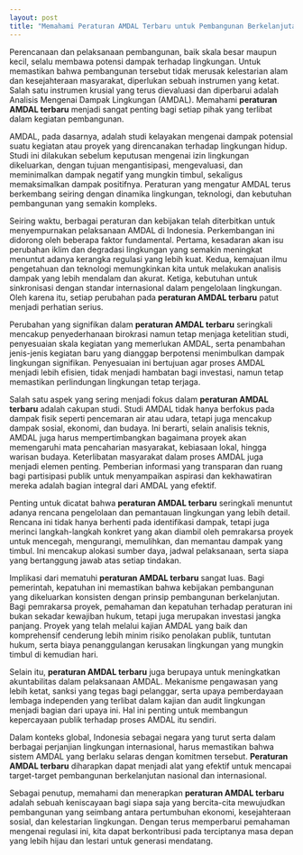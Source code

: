 ```yaml
---
layout: post
title: "Memahami Peraturan AMDAL Terbaru untuk Pembangunan Berkelanjutan"
---
```


Perencanaan dan pelaksanaan pembangunan, baik skala besar maupun kecil, selalu membawa potensi dampak terhadap lingkungan. Untuk memastikan bahwa pembangunan tersebut tidak merusak kelestarian alam dan kesejahteraan masyarakat, diperlukan sebuah instrumen yang ketat. Salah satu instrumen krusial yang terus dievaluasi dan diperbarui adalah Analisis Mengenai Dampak Lingkungan (AMDAL). Memahami **peraturan AMDAL terbaru** menjadi sangat penting bagi setiap pihak yang terlibat dalam kegiatan pembangunan.

AMDAL, pada dasarnya, adalah studi kelayakan mengenai dampak potensial suatu kegiatan atau proyek yang direncanakan terhadap lingkungan hidup. Studi ini dilakukan sebelum keputusan mengenai izin lingkungan dikeluarkan, dengan tujuan mengantisipasi, mengevaluasi, dan meminimalkan dampak negatif yang mungkin timbul, sekaligus memaksimalkan dampak positifnya. Peraturan yang mengatur AMDAL terus berkembang seiring dengan dinamika lingkungan, teknologi, dan kebutuhan pembangunan yang semakin kompleks.

Seiring waktu, berbagai peraturan dan kebijakan telah diterbitkan untuk menyempurnakan pelaksanaan AMDAL di Indonesia. Perkembangan ini didorong oleh beberapa faktor fundamental. Pertama, kesadaran akan isu perubahan iklim dan degradasi lingkungan yang semakin meningkat menuntut adanya kerangka regulasi yang lebih kuat. Kedua, kemajuan ilmu pengetahuan dan teknologi memungkinkan kita untuk melakukan analisis dampak yang lebih mendalam dan akurat. Ketiga, kebutuhan untuk sinkronisasi dengan standar internasional dalam pengelolaan lingkungan. Oleh karena itu, setiap perubahan pada **peraturan AMDAL terbaru** patut menjadi perhatian serius.

Perubahan yang signifikan dalam **peraturan AMDAL terbaru** seringkali mencakup penyederhanaan birokrasi namun tetap menjaga ketelitian studi, penyesuaian skala kegiatan yang memerlukan AMDAL, serta penambahan jenis-jenis kegiatan baru yang dianggap berpotensi menimbulkan dampak lingkungan signifikan. Penyesuaian ini bertujuan agar proses AMDAL menjadi lebih efisien, tidak menjadi hambatan bagi investasi, namun tetap memastikan perlindungan lingkungan tetap terjaga.

Salah satu aspek yang sering menjadi fokus dalam **peraturan AMDAL terbaru** adalah cakupan studi. Studi AMDAL tidak hanya berfokus pada dampak fisik seperti pencemaran air atau udara, tetapi juga mencakup dampak sosial, ekonomi, dan budaya. Ini berarti, selain analisis teknis, AMDAL juga harus mempertimbangkan bagaimana proyek akan memengaruhi mata pencaharian masyarakat, kebiasaan lokal, hingga warisan budaya. Keterlibatan masyarakat dalam proses AMDAL juga menjadi elemen penting. Pemberian informasi yang transparan dan ruang bagi partisipasi publik untuk menyampaikan aspirasi dan kekhawatiran mereka adalah bagian integral dari AMDAL yang efektif.

Penting untuk dicatat bahwa **peraturan AMDAL terbaru** seringkali menuntut adanya rencana pengelolaan dan pemantauan lingkungan yang lebih detail. Rencana ini tidak hanya berhenti pada identifikasi dampak, tetapi juga merinci langkah-langkah konkret yang akan diambil oleh pemrakarsa proyek untuk mencegah, mengurangi, memulihkan, dan memantau dampak yang timbul. Ini mencakup alokasi sumber daya, jadwal pelaksanaan, serta siapa yang bertanggung jawab atas setiap tindakan.

Implikasi dari mematuhi **peraturan AMDAL terbaru** sangat luas. Bagi pemerintah, kepatuhan ini memastikan bahwa kebijakan pembangunan yang dikeluarkan konsisten dengan prinsip pembangunan berkelanjutan. Bagi pemrakarsa proyek, pemahaman dan kepatuhan terhadap peraturan ini bukan sekadar kewajiban hukum, tetapi juga merupakan investasi jangka panjang. Proyek yang telah melalui kajian AMDAL yang baik dan komprehensif cenderung lebih minim risiko penolakan publik, tuntutan hukum, serta biaya penanggulangan kerusakan lingkungan yang mungkin timbul di kemudian hari.

Selain itu, **peraturan AMDAL terbaru** juga berupaya untuk meningkatkan akuntabilitas dalam pelaksanaan AMDAL. Mekanisme pengawasan yang lebih ketat, sanksi yang tegas bagi pelanggar, serta upaya pemberdayaan lembaga independen yang terlibat dalam kajian dan audit lingkungan menjadi bagian dari upaya ini. Hal ini penting untuk membangun kepercayaan publik terhadap proses AMDAL itu sendiri.

Dalam konteks global, Indonesia sebagai negara yang turut serta dalam berbagai perjanjian lingkungan internasional, harus memastikan bahwa sistem AMDAL yang berlaku selaras dengan komitmen tersebut. **Peraturan AMDAL terbaru** diharapkan dapat menjadi alat yang efektif untuk mencapai target-target pembangunan berkelanjutan nasional dan internasional.

Sebagai penutup, memahami dan menerapkan **peraturan AMDAL terbaru** adalah sebuah keniscayaan bagi siapa saja yang bercita-cita mewujudkan pembangunan yang seimbang antara pertumbuhan ekonomi, kesejahteraan sosial, dan kelestarian lingkungan. Dengan terus memperbarui pemahaman mengenai regulasi ini, kita dapat berkontribusi pada terciptanya masa depan yang lebih hijau dan lestari untuk generasi mendatang.
